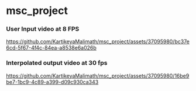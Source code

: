 # msc_project

### User Input video at 8 FPS



https://github.com/KartikeyaMalimath/msc_project/assets/37095980/bc37e6cd-5f67-4f4c-84ea-a8538e6a026b


      
### Interpolated output video at 30 fps
     


https://github.com/KartikeyaMalimath/msc_project/assets/37095980/16be9be7-1bc9-4c89-a399-d09c930ca343

